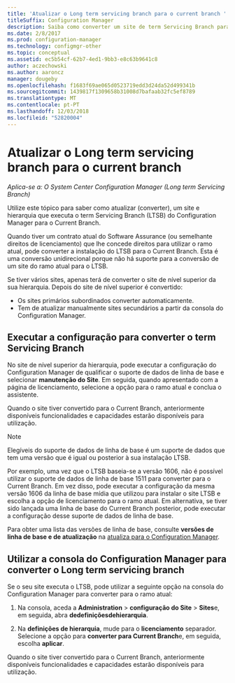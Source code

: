 ```yaml
---
title: 'Atualizar o Long term servicing branch para o current branch '
titleSuffix: Configuration Manager
description: Saiba como converter um site de term Servicing Branch para um site do ramo atual.
ms.date: 2/8/2017
ms.prod: configuration-manager
ms.technology: configmgr-other
ms.topic: conceptual
ms.assetid: ec5b54cf-62b7-4ed1-9bb3-e8c63b9641c8
author: aczechowski
ms.author: aaroncz
manager: dougeby
ms.openlocfilehash: f1683f69ae065d0523719edd3d24da52d499341b
ms.sourcegitcommit: 1439817f1309658b31008d7bafaab32fc5ef8789
ms.translationtype: MT
ms.contentlocale: pt-PT
ms.lasthandoff: 12/03/2018
ms.locfileid: "52820004"
---
```

# <a name="upgrade-the-long-term-servicing-branch-to-the-current-branch"></a>Atualizar o Long term servicing branch para o current branch

*Aplica-se a: O System Center Configuration Manager (Long term Servicing Branch)*

Utilize este tópico para saber como atualizar (converter), um site e hierarquia que executa o term Servicing Branch (LTSB) do Configuration Manager para o Current Branch.

Quando tiver um contrato atual do Software Assurance (ou semelhante direitos de licenciamento) que lhe concede direitos para utilizar o ramo atual, pode converter a instalação do LTSB para o Current Branch.  Esta é uma conversão unidirecional porque não há suporte para a conversão de um site do ramo atual para o LTSB.

Se tiver vários sites, apenas terá de converter o site de nível superior da sua hierarquia. Depois do site de nível superior é convertido:
- Os sites primários subordinados converter automaticamente.
-   Tem de atualizar manualmente sites secundários a partir da consola do Configuration Manager.

## <a name="run-setup-to-convert-the-long-term-servicing-branch"></a>Executar a configuração para converter o term Servicing Branch
No site de nível superior da hierarquia, pode executar a configuração do Configuration Manager de qualificar o suporte de dados de linha de base e selecionar **manutenção do Site**.  Em seguida, quando apresentado com a página de licenciamento, selecione a opção para o ramo atual e conclua o assistente.

Quando o site tiver convertido para o Current Branch, anteriormente disponíveis funcionalidades e capacidades estarão disponíveis para utilização.

> [!NOTE]  
> Elegíveis do suporte de dados de linha de base é um suporte de dados que tem uma versão que é igual ou posterior à sua instalação LTSB.

Por exemplo, uma vez que o LTSB baseia-se a versão 1606, não é possível utilizar o suporte de dados de linha de base 1511 para converter para o Current Branch. Em vez disso, pode executar a configuração da mesma versão 1606 da linha de base mídia que utilizou para instalar o site LTSB e escolha a opção de licenciamento para o ramo atual.  Em alternativa, se tiver sido lançada uma linha de base do Current Branch posterior, pode executar a configuração desse suporte de dados de linha de base.

Para obter uma lista das versões de linha de base, consulte **versões de linha de base e de atualização** na [atualiza para o Configuration Manager](/sccm/core/servers/manage/updates).

## <a name="use-the-configuration-manager-console-to-convert-the-long-term-servicing-branch"></a>Utilizar a consola do Configuration Manager para converter o Long term servicing branch
Se o seu site executa o LTSB, pode utilizar a seguinte opção na consola do Configuration Manager para converter para o ramo atual:

 1. Na consola, aceda a **Administration** > **configuração do Site** > **Sites**e, em seguida, abra **dedefiniçõesdehierarquia**.  

 2. Na **definições de hierarquia**, mude para o **licenciamento** separador. Selecione a opção para **converter para Current Branch**e, em seguida, escolha **aplicar**.  

Quando o site tiver convertido para o Current Branch, anteriormente disponíveis funcionalidades e capacidades estarão disponíveis para utilização.
